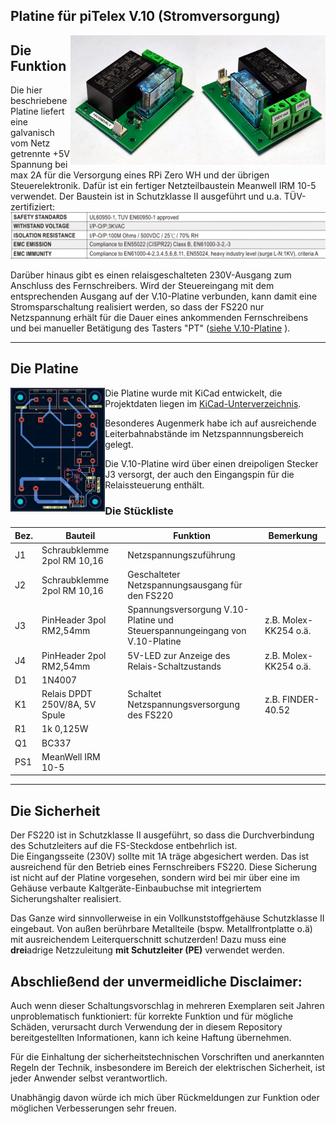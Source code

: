 ## Platine für piTelex V.10 (Stromversorgung)



<img src="img/V10-3-pwr-bestueckt-1.jpg" width="41%" align=right><img src="img/V10-3-pwr-bestueckt-2.jpg" width="40%" align=right>

## Die Funktion
Die hier beschriebene Platine liefert eine galvanisch vom Netz getrennte +5V Spannung bei max 2A für die Versorgung eines RPi Zero WH und der übrigen Steuerelektronik. Dafür ist ein fertiger Netzteilbaustein Meanwell IRM 10-5 verwendet. Der Baustein ist in Schutzklasse II ausgeführt und u.a. TÜV-zertifiziert:
[<img src="/img/IRM-safety.png" >](https://www.meanwell.com/webapp/product/search.aspx?prod=IRM-10)

Darüber hinaus gibt es einen relaisgeschalteten 230V-Ausgang zum Anschluss des Fernschreibers. Wird der Steuereingang mit dem entsprechenden Ausgang auf der V.10-Platine verbunden, kann damit eine Stromsparschaltung realisiert werden, so dass der FS220 nur Netzspannung erhält für die Dauer eines ankommenden Fernschreibens und bei manueller Betätigung des Tasters "PT" ([siehe V.10-Platine](https://github.com/rwobrecht/piTelex-contrib/tree/main/V.10-3-mit-Powersave) ).

---

## Die Platine

<img src="img/V10-3-pwr-layout.png" width="30%" align=left>

Die Platine wurde mit KiCad entwickelt, die Projektdaten liegen im [KiCad-Unterverzeichnis](KiCad).

Besonderes Augenmerk habe ich auf ausreichende Leiterbahnabstände im Netzspannnungsbereich gelegt. 

Die V.10-Platine wird über einen dreipoligen Stecker J3 versorgt, der auch den Eingangspin für die Relaissteuerung enthält.


### Die Stückliste

|Bez.|Bauteil|Funktion|Bemerkung|
|----|-------|---------|---------|
| J1 | Schraubklemme 2pol  RM 10,16|Netzspannungszuführung||
| J2 | Schraubklemme 2pol  RM 10,16 |Geschalteter Netzspannungsausgang für den FS220||
| J3 |PinHeader 3pol RM2,54mm| Spannungsversorgung V.10-Platine und <br>Steuerspannungeingang von V.10-Platine |z.B. Molex-KK254 o.ä.|
| J4 |PinHeader 2pol RM2,54mm|5V-LED zur Anzeige des Relais-Schaltzustands|z.B. Molex-KK254 o.ä.|
|D1| 1N4007|||
|K1|Relais DPDT 250V/8A, 5V Spule | Schaltet Netzspannungsversorgung des FS220 | z.B. FINDER-40.52 |
|R1|1k 0,125W|||
|Q1|BC337|||
|PS1| MeanWell IRM 10-5|||

---

## Die Sicherheit
Der FS220 ist in Schutzklasse II ausgeführt, so dass die Durchverbindung des Schutzleiters auf die FS-Steckdose entbehrlich ist.  
Die Eingangsseite (230V) sollte mit 1A träge abgesichert werden. Das ist ausreichend für den Betrieb eines Fernschreibers FS220. Diese Sicherung ist nicht auf der Platine vorgesehen, sondern wird bei mir über eine im Gehäuse verbaute Kaltgeräte-Einbaubuchse mit integriertem Sicherungshalter realisiert. 

Das Ganze wird sinnvollerweise in ein Vollkunststoffgehäuse Schutzklasse II eingebaut. Von außen berührbare Metallteile (bspw. Metallfrontplatte o.ä) mit ausreichendem Leiterquerschnitt schutzerden! Dazu muss eine **drei**adrige Netzzuleitung **mit Schutzleiter (PE)** verwendet werden.

## Abschließend der unvermeidliche Disclaimer:
Auch wenn dieser Schaltungsvorschlag in mehreren Exemplaren seit Jahren unproblematisch funktioniert: für korrekte Funktion und für mögliche Schäden, verursacht durch Verwendung der in diesem Repository bereitgestellten Informationen, kann ich keine Haftung übernehmen. 

Für die Einhaltung der sicherheitstechnischen Vorschriften und anerkannten Regeln der Technik, insbesondere im Bereich der elektrischen Sicherheit, ist jeder Anwender selbst verantwortlich.

Unabhängig davon würde ich mich über Rückmeldungen zur Funktion oder möglichen Verbesserungen sehr freuen.
